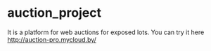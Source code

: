 # auction_project

It is a platform for web auctions for exposed lots. You can try it here http://auction-pro.mycloud.by/
